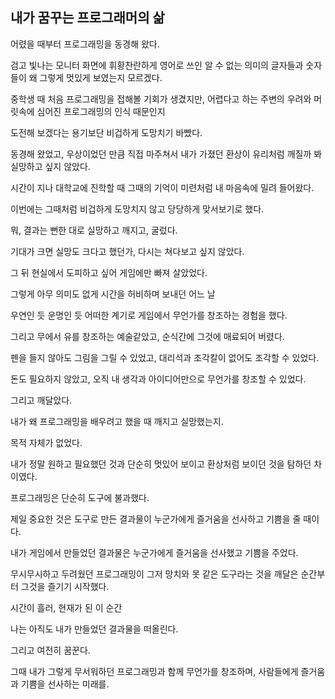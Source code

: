 ## 내가 꿈꾸는 프로그래머의 삶

어렸을 때부터 프로그래밍을 동경해 왔다.

검고 빛나는 모니터 화면에 휘황찬란하게 영어로 쓰인 알 수 없는 의미의 글자들과 숫자들이 왜 그렇게 멋있게 보였는지 모르겠다.

중학생 때 처음 프로그래밍을 접해볼 기회가 생겼지만, 어렵다고 하는 주변의 우려와 머릿속에 심어진 프로그래밍의 인식 때문인지

도전해 보겠다는 용기보단 비겁하게 도망치기 바빴다.

동경해 왔었고, 우상이었던 만큼 직접 마주쳐서 내가 가졌던 환상이 유리처럼 깨질까 봐 실망하고 싶지 않았다.

시간이 지나 대학교에 진학할 때 그때의 기억이 미련처럼 내 마음속에 밀려 들어왔다.

이번에는 그때처럼 비겁하게 도망치지 않고 당당하게 맞서보기로 했다.

뭐, 결과는 뻔한 대로 실망하고 깨지고, 굴렀다.

기대가 크면 실망도 크다고 했던가, 다시는 쳐다보고 싶지 않았다.

그 뒤 현실에서 도피하고 싶어 게임에만 빠져 살았었다.

그렇게 아무 의미도 없게 시간을 허비하며 보내던 어느 날

우연인 듯 운명인 듯 어떠한 계기로 게임에서 무언가를 창조하는 경험을 했다.

그리고 무에서 유를 창조하는 예술같았고, 순식간에 그것에 매료되어 버렸다.

펜을 들지 않아도 그림을 그릴 수 있었고, 대리석과 조각칼이 없어도 조각할 수 있었다.

돈도 필요하지 않았고, 오직 내 생각과 아이디어만으로 무언가를 창조할 수 있었다.

그리고 깨달았다.

내가 왜 프로그래밍을 배우려고 했을 때 깨지고 실망했는지.

목적 자체가 없었다.

내가 정말 원하고 필요했던 것과 단순히 멋있어 보이고 환상처럼 보이던 것을 탐하던 차이였다.

프로그래밍은 단순히 도구에 불과했다.

제일 중요한 것은 도구로 만든 결과물이 누군가에게 즐거움을 선사하고 기쁨을 줄 때이다.

내가 게임에서 만들었던 결과물은 누군가에게 즐거움을 선사했고 기쁨을 주었다.

무시무시하고 두려웠던 프로그래밍이 그저 망치와 못 같은 도구라는 것을 깨달은 순간부터 그것을 즐기기 시작했다.

시간이 흘러, 현재가 된 이 순간

나는 아직도 내가 만들었던 결과물을 떠올린다.

그리고 여전히 꿈꾼다.

그때 내가 그렇게 무서워하던 프로그래밍과 함께 무언가를 창조하며, 사람들에게 즐거움과 기쁨을 선사하는 미래를.
